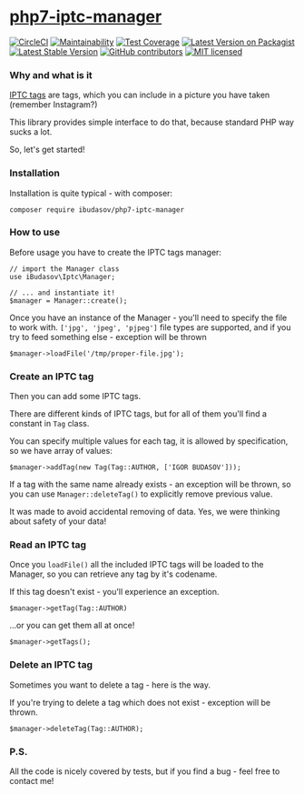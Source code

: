 # [php7-iptc-manager](https://ibudasov.github.io/php7-iptc-manager/)

[![CircleCI](https://circleci.com/gh/ibudasov/php7-iptc-manager.svg?style=svg)](https://circleci.com/gh/ibudasov/php7-iptc-manager)
[![Maintainability](https://api.codeclimate.com/v1/badges/8a0f32e9d6ff3948e4d6/maintainability)](https://codeclimate.com/github/ibudasov/php7-iptc-manager/maintainability)
[![Test Coverage](https://api.codeclimate.com/v1/badges/8a0f32e9d6ff3948e4d6/test_coverage)](https://codeclimate.com/github/ibudasov/php7-iptc-manager/test_coverage)
[![Latest Version on Packagist](https://img.shields.io/packagist/v/ibudasov/php7-iptc-manager.svg?style=flat-square)](https://packagist.org/packages/ibudasov/php7-iptc-manager )
[![Latest Stable Version](https://poser.pugx.org/ibudasov/php7-iptc-manager/version.png)](https://packagist.org/packages/ibudasov/php7-iptc-manager)
[![GitHub contributors](https://img.shields.io/github/contributors/ibudasov/php7-iptc-manager.svg)](https://github.com/ibudasov/php7-iptc-manager/graphs/contributors)
[![MIT licensed](https://img.shields.io/badge/license-MIT-blue.svg)](./LICENSE)

### Why and what is it
[IPTC tags](https://iptc.org) are tags, which you can include in a picture you have taken (remember Instagram?)

This library provides simple interface to do that, because standard PHP way sucks a lot.

So, let's get started! 

### Installation

Installation is quite typical - with composer: 
```
composer require ibudasov/php7-iptc-manager
```

### How to use

Before usage you have to create the IPTC tags manager:
```
// import the Manager class
use iBudasov\Iptc\Manager;

// ... and instantiate it!
$manager = Manager::create();
```

Once you have an instance of the Manager - you'll need to specify the file to work with.
`['jpg', 'jpeg', 'pjpeg']` file types are supported, and if you try to feed something else - exception will be thrown

```
$manager->loadFile('/tmp/proper-file.jpg');
```



### Create an IPTC tag
Then you can add some IPTC tags. 

There are different kinds of IPTC tags, but for all of them you'll find a constant in `Tag` class.

You can specify multiple values for each tag, it is allowed by specification, so we have array of values:

```
$manager->addTag(new Tag(Tag::AUTHOR, ['IGOR BUDASOV']));
```

If a tag with the same name already exists - an exception will be thrown, so you can use `Manager::deleteTag()` to explicitly remove previous value.

It was made to avoid accidental removing of data. Yes, we were thinking about safety of your data!

### Read an IPTC tag

Once you `loadFile()` all the included IPTC tags will be loaded to the Manager, so you can retrieve any tag by it's codename.

If this tag doesn't exist - you'll experience an exception.
```
$manager->getTag(Tag::AUTHOR)
```

...or you can get them all at once!
```
$manager->getTags();
```

### Delete an IPTC tag

Sometimes you want to delete a tag - here is the way.

If you're trying to delete a tag which does not exist - exception will be thrown.
```
$manager->deleteTag(Tag::AUTHOR);
```


### P.S.

All the code is nicely covered by tests, but if you find a bug - feel free to contact me!

